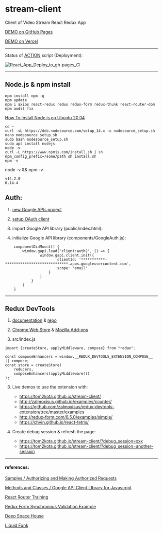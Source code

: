 # stream-client
Client of Video Stream React Redux App

[DEMO on GitHub Pages](https://tom2kota.github.io/stream-client/)

[DEMO on Vercel](https://stream-client.now.sh/)


--------

Status of [ACTION](https://github.com/tom2kota/stream-client/actions) script (Deployment):

![React_App_Deploy_to_gh-pages_CI](https://github.com/tom2kota/stream-client/workflows/React_App_Deploy_to_gh-pages_CI/badge.svg)

--------

## Node.js & npm install


```
npm install npm -g
npm update
npm i axios react-redux redux redux-form redux-thunk react-router-dom 
npm audit fix
```

[How To Install Node.js on Ubuntu 20.04](https://www.digitalocean.com/community/tutorials/how-to-install-node-js-on-ubuntu-20-04)

```
cd ~
curl -sL https://deb.nodesource.com/setup_14.x -o nodesource_setup.sh
nano nodesource_setup.sh
sudo bash nodesource_setup.sh
sudo apt install nodejs
node -v
curl -L https://www.npmjs.com/install.sh | sh
npm_config_prefix=/some/path sh install.sh
npm -v
```

node -v && npm -v
```
v14.2.0
6.14.4
```



## Auth:

1) [new Google APIs project](https://console.developers.google.com/projectcreate)

2) [setup OAuth client](https://console.developers.google.com/apis/credentials/oauthclient)

3) import Google API library (public/index.html): <script src="https://apis.google.com/js/api.js" ></script>

4) initialize Google API library (components/GoogleAuth.js):

```
    componentDidMount() {
        window.gapi.load('client:auth2', () => {
                window.gapi.client.init({
                        clientId: '***********-*****************************.apps.googleusercontent.com',
                        scope: 'email'
                    }
                )
            }
        )
    }
 ```
--------

## Redux DevTools

1) [documentation](http://extension.remotedev.io/) & [repo](https://github.com/zalmoxisus/redux-devtools-extension)

2) [Chrome Web Store](https://chrome.google.com/webstore/detail/redux-devtools/lmhkpmbekcpmknklioeibfkpmmfibljd) & [Mozilla Add-ons](https://addons.mozilla.org/en-US/firefox/addon/reduxdevtools/)

3) src/index.js

```
import {createStore, applyMiddleware, compose} from "redux";

const composeEnhancers = window.__REDUX_DEVTOOLS_EXTENSION_COMPOSE__ || compose;
const store = createStore(
    reducers,
    composeEnhancers(applyMiddleware())
);
```

3) Live demos to use the extension with:

    - https://tom2kota.github.io/stream-client/
    - http://zalmoxisus.github.io/examples/counter/
    - https://github.com/zalmoxisus/redux-devtools-extension/tree/master/examples
    - http://redux-form.com/6.5.0/examples/simple/
    - https://chvin.github.io/react-tetris/
    
4) Create debug session & refresh the page:
    
    - https://tom2kota.github.io/stream-client/?debug_session=xxx
    - https://tom2kota.github.io/stream-client/?debug_session=another-session


------------

#### references:

[Samples / Authorizing and Making Authorized Requests](https://github.com/google/google-api-javascript-client/blob/master/docs/samples.md#authorizing-and-making-authorized-requests) 

[Methods and Classes / Google API Client LIbrary for Javascript](https://github.com/google/google-api-javascript-client/blob/master/docs/reference.md)

[React Router Training](https://reacttraining.com/react-router/core/guides/quick-start)

[Redux Form Synchronous Validation Example](https://redux-form.com/8.3.0/examples/syncvalidation/)

[Deep Space House](https://youtu.be/P15NtXKEM-w?t=4427)

[Liquid Funk](https://youtu.be/_5HeEzKHTAc?t=3145)
